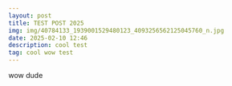 ```yaml
---
layout: post
title: TEST POST 2025
img: img/40784133_1939001529480123_4093256562125045760_n.jpg
date: 2025-02-10 12:46
description: cool test
tag: cool wow test
---
```

wow dude